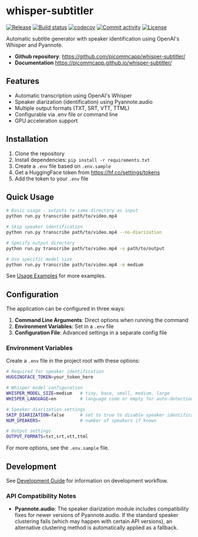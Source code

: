 # whisper-subtitler

[![Release](https://img.shields.io/github/v/release/picommcapp/whisper-subtitler)](https://img.shields.io/github/v/release/picommcapp/whisper-subtitler)
[![Build status](https://img.shields.io/github/actions/workflow/status/picommcapp/whisper-subtitler/main.yml?branch=main)](https://github.com/picommcapp/whisper-subtitler/actions/workflows/main.yml?query=branch%3Amain)
[![codecov](https://codecov.io/gh/picommcapp/whisper-subtitler/branch/main/graph/badge.svg)](https://codecov.io/gh/picommcapp/whisper-subtitler)
[![Commit activity](https://img.shields.io/github/commit-activity/m/picommcapp/whisper-subtitler)](https://img.shields.io/github/commit-activity/m/picommcapp/whisper-subtitler)
[![License](https://img.shields.io/github/license/picommcapp/whisper-subtitler)](https://img.shields.io/github/license/picommcapp/whisper-subtitler)

Automatic subtitle generator with speaker identification using OpenAI's Whisper and Pyannote.

- **Github repository**: <https://github.com/picommcapp/whisper-subtitler/>
- **Documentation** <https://picommcapp.github.io/whisper-subtitler/>

## Features

- Automatic transcription using OpenAI's Whisper
- Speaker diarization (identification) using Pyannote.audio
- Multiple output formats (TXT, SRT, VTT, TTML)
- Configurable via .env file or command line
- GPU acceleration support

## Installation

1. Clone the repository
2. Install dependencies: `pip install -r requirements.txt`
3. Create a `.env` file based on `.env.sample`
4. Get a HuggingFace token from https://hf.co/settings/tokens
5. Add the token to your `.env` file

## Quick Usage

```bash
# Basic usage - outputs to same directory as input
python run.py transcribe path/to/video.mp4

# Skip speaker identification
python run.py transcribe path/to/video.mp4 --no-diarization

# Specify output directory
python run.py transcribe path/to/video.mp4 -o path/to/output

# Use specific model size
python run.py transcribe path/to/video.mp4 -m medium
```

See [Usage Examples](docs/usage-examples.md) for more examples.

## Configuration

The application can be configured in three ways:

1. **Command Line Arguments**: Direct options when running the command
2. **Environment Variables**: Set in a `.env` file
3. **Configuration File**: Advanced settings in a separate config file

### Environment Variables

Create a `.env` file in the project root with these options:

```bash
# Required for speaker identification
HUGGINGFACE_TOKEN=your_token_here

# Whisper model configuration 
WHISPER_MODEL_SIZE=medium   # tiny, base, small, medium, large
WHISPER_LANGUAGE=en         # language code or empty for auto-detection

# Speaker diarization settings
SKIP_DIARIZATION=false      # set to true to disable speaker identification
NUM_SPEAKERS=               # number of speakers if known

# Output settings
OUTPUT_FORMATS=txt,srt,vtt,ttml
```

For more options, see the `.env.sample` file.

## Development

See [Development Guide](docs/development.md) for information on development workflow.

### API Compatibility Notes

- **Pyannote.audio**: The speaker diarization module includes compatibility fixes for newer versions of Pyannote.audio. If the standard speaker clustering fails (which may happen with certain API versions), an alternative clustering method is automatically applied as a fallback.

